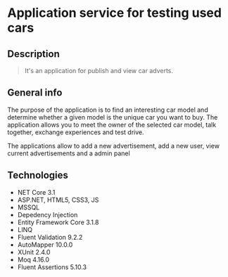 # Application service for testing used cars


## Description ##


> It's an application for publish and view car adverts. 

## General info ##
The purpose of the application is to find an interesting car model and determine whether a given model is the unique car you want to buy. The application allows you to meet the owner of the selected car model, talk together, exchange experiences and test drive.

The applications allow to add a new advertisement, add a new user, view current advertisements and a admin panel

## Technologies ##


- NET Core 3.1
- ASP.NET, HTML5, CSS3, JS 
- MSSQL
- Depedency Injection
- Entity Framework Core 3.1.8
- LINQ
- Fluent Validation 9.2.2
- AutoMapper 10.0.0
- XUnit 2.4.0
- Moq 4.16.0
- Fluent Assertions 5.10.3
